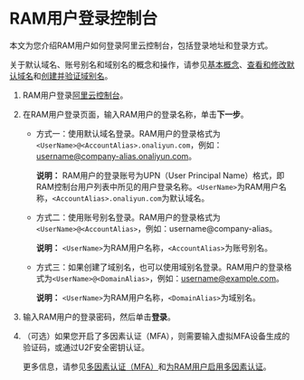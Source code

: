 # RAM用户登录控制台

本文为您介绍RAM用户如何登录阿里云控制台，包括登录地址和登录方式。

关于默认域名、账号别名和域别名的概念和操作，请参见[基本概念](/intl.zh-CN/产品简介/基本概念.md)、[查看和修改默认域名](/intl.zh-CN/安全设置/高级设置/查看和修改默认域名.md)和[创建并验证域别名](/intl.zh-CN/安全设置/高级设置/创建并验证域别名.md)。

1.  RAM用户登录[阿里云控制台](https://signin.alibabacloud.com/login.htm)。

2.  在RAM用户登录页面，输入RAM用户的登录名称，单击**下一步**。

    -   方式一：使用默认域名登录。RAM用户的登录格式为`<UserName>@<AccountAlias>.onaliyun.com`，例如：username@company-alias.onaliyun.com。

        **说明：** RAM用户的登录账号为UPN（User Principal Name）格式，即RAM控制台用户列表中所见的用户登录名称。`<UserName>`为RAM用户名称，`<AccountAlias>.onaliyun.com`为默认域名。

    -   方式二：使用账号别名登录。RAM用户的登录格式为`<UserName>@<AccountAlias>`，例如：username@company-alias。

        **说明：** `<UserName>`为RAM用户名称，`<AccountAlias>`为账号别名。

    -   方式三：如果创建了域别名，也可以使用域别名登录。RAM用户的登录格式为`<UserName>@<DomainAlias>`，例如：username@example.com。

        **说明：** `<UserName>`为RAM用户名称，`<DomainAlias>`为域别名。

3.  输入RAM用户的登录密码，然后单击**登录**。

4.  （可选）如果您开启了多因素认证（MFA），则需要输入虚拟MFA设备生成的验证码，或通过U2F安全密钥认证。

    更多信息，请参见[多因素认证（MFA）](/intl.zh-CN/安全设置/安全设置概览.md)和[为RAM用户启用多因素认证](/intl.zh-CN/安全设置/多因素认证/为RAM用户启用多因素认证.md)。


